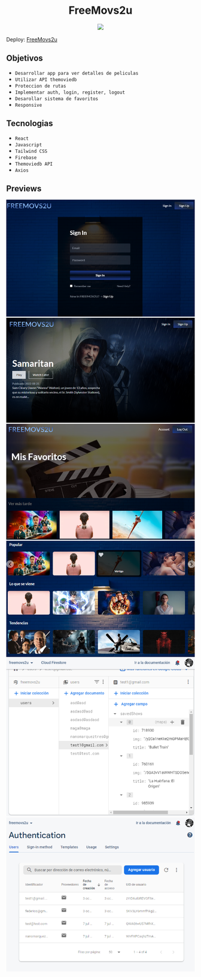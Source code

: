 <h1 align="center"> FreeMovs2u </h1>

   <p align="center">
   <img src="https://img.shields.io/badge/STATUS-DEPLOY-brightgreen">
   </p>

<p>Deploy: <a href='https://bucolic-raindrop-9777b4.netlify.app/'>FreeMovs2u</a></p>

## Objetivos

- `Desarrollar app para ver detalles de peliculas`
- `Utilizar API themoviedb`
- `Proteccion de rutas`
- `Implementar auth, login, register, logout`
- `Desarollar sistema de favoritos`
- `Responsive`

## Tecnologias

- `React`
- `Javascript`
- `Tailwind CSS`
- `Firebase`
- `Themoviedb API`
- `Axios`

## Previews

![Login](/assets/preview1.PNG)
![Home](/assets/preview2.PNG)
![Favorites](/assets/preview3.PNG)
![List](/assets/preview4.PNG)
![FirebaseAuth](/assets/preview5.PNG)
![FirebaseDetails](/assets/preview6.PNG)

